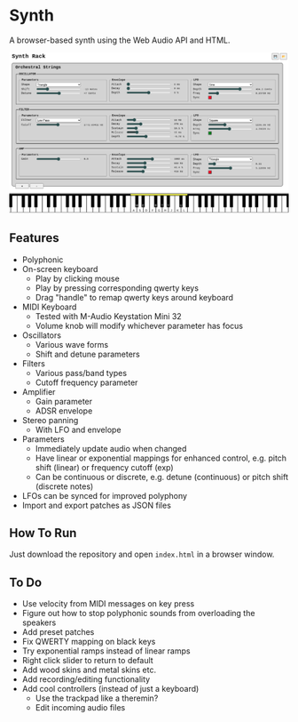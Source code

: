 # Synth

A browser-based synth using the Web Audio API and HTML.

![synth screenshot](./images/screenshot6.png)

## Features

* Polyphonic
* On-screen keyboard
    * Play by clicking mouse
    * Play by pressing corresponding qwerty keys
    * Drag "handle" to remap qwerty keys around keyboard
* MIDI Keyboard
    * Tested with M-Audio Keystation Mini 32
    * Volume knob will modify whichever parameter has focus
* Oscillators
    * Various wave forms
    * Shift and detune parameters
* Filters
    * Various pass/band types
    * Cutoff frequency parameter
* Amplifier
    * Gain parameter
    * ADSR envelope
* Stereo panning
    * With LFO and envelope
* Parameters
    * Immediately update audio when changed
    * Have linear or exponential mappings for enhanced control, e.g. pitch shift (linear) or frequency cutoff (exp)
    * Can be continuous or discrete, e.g. detune (continuous) or pitch shift (discrete notes)
* LFOs can be synced for improved polyphony
* Import and export patches as JSON files

## How To Run

Just download the repository and open `index.html` in a browser window.

## To Do

* Use velocity from MIDI messages on key press
* Figure out how to stop polyphonic sounds from overloading the speakers
* Add preset patches
* Fix QWERTY mapping on black keys
* Try exponential ramps instead of linear ramps
* Right click slider to return to default
* Add wood skins and metal skins etc.
* Add recording/editing functionality
* Add cool controllers (instead of just a keyboard)
    * Use the trackpad like a theremin?
    * Edit incoming audio files

